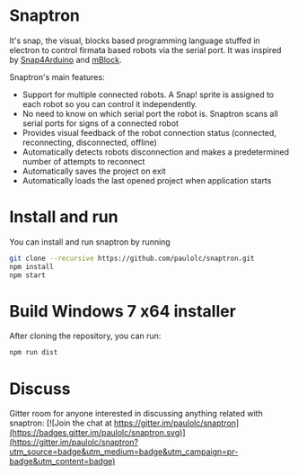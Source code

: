 # Snaptron
It's snap, the visual, blocks based programming language stuffed in electron to control firmata based robots via the serial port.
It was inspired by [Snap4Arduino](http://s4a.cat/snap/) and [mBlock](http://www.mblock.cc/).

Snaptron's main features:
- Support for multiple connected robots. A Snap! sprite is assigned to each robot so you can control it independently. 
- No need to know on which serial port the robot is. Snaptron scans all serial ports for signs of a connected robot
- Provides visual feedback of the robot connection status (connected, reconnecting, disconnected, offline)
- Automatically detects robots disconnection and makes a predetermined number of attempts to reconnect
- Automatically saves the project on exit
- Automatically loads the last opened project when application starts

# Install and run

You can install and run snaptron by running

```bash
git clone --recursive https://github.com/paulolc/snaptron.git
npm install
npm start
```

# Build Windows 7 x64 installer

After cloning the repository, you can run:

```bash
npm run dist
```

# Discuss

Gitter room for anyone interested in discussing anything related with snaptron:
[![Join the chat at https://gitter.im/paulolc/snaptron](https://badges.gitter.im/paulolc/snaptron.svg)](https://gitter.im/paulolc/snaptron?utm_source=badge&utm_medium=badge&utm_campaign=pr-badge&utm_content=badge)


